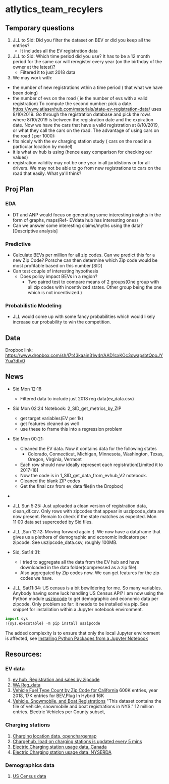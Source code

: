 # atlytics_team_recylers

## Temporary questions
1. JLL to Sid: Did you filter the dataset on BEV or did you keep all the entries?
	- It includes all the EV registration data 
2. JLL to Sid: Which time period did you use? It has to be a 12 month period for the same car will reregister every year (on the birthday of the owner at the latest)?
	- Filtered it to just 2018 data
3. We may work with:
- the number of new registrations wthin a time period ( that what we have been doing)
- the number of evs on the road ( ie the number of evs with a valid registration)
To compute the second number: pick a date. https://www.atlasevhub.com/materials/state-ev-registration-data/ uses 8/10/2019. Go through the registration database and pick the rows where 8/10/2019 is between the registration date and the expiration date. Now we have the cars that have a valid registration at 8/10/2019, or what they call the cars on the road.
The advantage of using cars on the road ( per 1000):
- fits nicely with the ev charging station study ( cars on the road in a particular location by model) 
- it is what ev hub is using (hence easy comparison for checking our values)
- registration validity may not be one year in all juridistions or for all drivers. We may not be able to go from new registrations to cars on the road that easily.
What ya'll think?


## Proj Plan

### EDA
- DT and ANP would focus on generating some interesting insights in the form of graphs, maps(Ref- EVdata hub has interesting ones)
- Can we answer some interesting claims/myths using the data? [Descriptive analysis]

### Predictive

- Calculate BEVs per million for all zip codes. Can we predict this for a new Zip Code? 
Porsche can then determine which Zip code would be most profitable based on this number.[SID]
-  Can test couple of interesting hypothesis
	- Does policy impact BEVs in a region?
		- Two paired test to compare means of 2 groups(One group with all zip codes with incentivized states. Other group being the one which is not incentivized.)

### Probabilistic Modeling
- JLL would come up with some fancy probabilities which would likely increase our probability to win the competition.

## Data
Dropbox link: https://www.dropbox.com/sh/l7t43kaain31w4r/AAD1cxKOc3owapsbtQpoJYYua?dl=0


## News


* Sid Mon 12:18
	- Filtered data to include just 2018 reg data(ev_data.csv)

* Sid Mon 02:24
Notebook:  2_SID_get_metrics_by_ZIP
	- get target variables(EV per 1k)
	- get features cleaned as well
	- use these to frame this into a regression problem

* Sid Mon 00:21: 
	- Cleaned the EV data. Now it contains data for the following states
		- Colorado, Connecticut, Michigan, Minnesota, Washington, Texas, Oregon, Virginia, Vermont
	- Each row should now ideally represent each registration[Limited it to 2017-18]
	- Now the code is in 1_SID_get_data_from_evhub_V2 notebook.
	- Cleaned the blank ZIP codes
	- Get the final csv from ev_data file(in the Dropbox)
-

* JLL Sun 5:25: Just uploaded a clean version of registration data, clean_df.csv. Only rows with zipcodes that appear in  uszipcode_data are now present. Remain to check if the state matches as expected. Mon 11:00 data set superceded by Sid files.
* JLL ,Sun 12:12: Moving forward again :). We now have a dataframe that gives us a plethora of demographic and economic indicators per zipcode. See uszipcode_data.csv, roughly 100MB.
* Sid, Sat14:31: 
  - I tried to aggregate all the data from the EV hub and have downloaded in the data folder(compressed as a zip file). 
  - Also aggregated by Zip codes now. We can get features for the zip codes we have.

* JLL, Sat11:34:  US census is a bit bewildering for me. So many variables. Anybody having some luck handling US Census API? I am now using the Python module [uszipcode](https://uszipcode.readthedocs.io/index.html#)  to get demographic and economic data per zipcode. Only problem so far: it needs to be installed via pip. See snippet for installation within a Jupyter notebook environment.
```python
import sys
!{sys.executable} -m pip install uszipcode
```
The added complexity is to ensure that only the local Jupyter environment is affected, see [Installing Python Packages from a Jupyter Notebook](https://jakevdp.github.io/blog/2017/12/05/installing-python-packages-from-jupyter/)


## Resources:

### EV data
1.  [ev hub, Registration and sales by zipcode](https://www.atlasevhub.com/materials/state-ev-registration-data/)
2. [WA Reg_data](https://catalog.data.gov/dataset/electric-vehicle-population-data)
3. [Vehicle Fuel Type Count by Zip Code for California](https://data.ca.gov/dataset/vehicle-fuel-type-count-by-zip-code/resource/d304108a-06c1-462f-a144-981dd0109900) 600K entries, year 2018, 17K entries for BEV,Plug In Hybrid 16K
4. [Vehicle, Snowmobile, and Boat Registrations](https://data.ny.gov/Transportation/Vehicle-Snowmobile-and-Boat-Registrations/w4pv-hbkt/data) "This dataset contains the file of vehicle, snowmobile and boat registrations in NYS." 12 million entries. Electric Vehicles per County subset, 





### Charging stations

1. [Charging location data, openchargemap](https://openchargemap.org/site/develop/api)
2. [Chargehub, load on charging stations is updated every 5 mins](https://chargehub.com/en/about-chargehub.html)
3. [Electric Charging station usage data, Canada](https://www.fleetcarma.com/evCloud/Stations)
4. [Electric Charging station usage data, NYSERDA](https://www.nyserda.ny.gov/Researchers-and-Policymakers/Electric-Vehicles/Resources)

### Demographics data
1.  [US Census data](https://data.census.gov/cedsci/)
